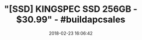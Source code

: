 ---
title: '"[SSD] KINGSPEC SSD 256GB - $30.99" - #buildapcsales'
name: >-
  KingSpec SSD 256GB 2.5" SATA3 3D NAND Up To 550/520MB/s Internal Solid State
  Drive (P3-256)
date: '2018-02-23 16:06:42'
buy_now: >-
  https://www.amazon.com/KingSpec-256GB-SATA3-Internal-P3-256/dp/B00Z6THYYU?psc=1&SubscriptionId=AKIAIA5RBQIWQVTCUEUQ&tag=coldcutdeals-20&linkCode=xm2&camp=2025&creative=165953&creativeASIN=B00Z6THYYU
description_markdown: >+
  KingSpec SSD 256GB 2.5" SATA3 3D NAND Up To 550/520MB/s Internal Solid State
  Drive (P3-256)

    - 2.5" SATAIII SSD P3 series products are high-performance, safe and reliable.Compatible with SATA2.

    - NAND Flash memory: NEW 3D MLC NAND (other capacities please see B00Z6THYYU 64GB; B074T96VPW 180GB)

    - Max. Sequential Read speed: 550MB/s Max. Sequential Write speed: 520MB/s .

    - Supported systems: Windows XP,Windows 7,Windows 8.1,Windows 2003,Windows 2008, DOS, Linux, Unix, etc.

    - Warranty & services: Three years

tweet_id_str: '967068204337123329'
price: $39.99
you_save: ''
asin: B00Z6THYYU
image: 'https://images-na.ssl-images-amazon.com/images/I/51NxDCqSvSL.jpg'

---